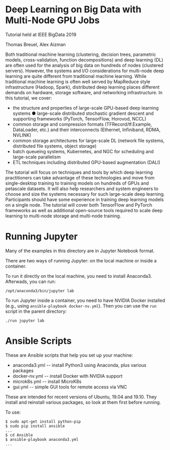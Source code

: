 # Deep Learning on Big Data with Multi-Node GPU Jobs

Tutorial held at IEEE BigData 2019

Thomas Breuel, Alex Aizman

Both traditional machine learning (clustering, decision trees, parametric models, cross-validation, function decompositions) and deep learning (DL) are often used for the analysis of big data on hundreds of nodes (clustered servers). However, the systems and I/O considerations for multi-node deep learning are quite different from traditional machine learning. While traditional machine learning is often well served by MapReduce style infrastructure (Hadoop, Spark), distributed deep learning places different demands on hardware, storage software, and networking infrastructure. In this tutorial, we cover: 

- the structure and properties of large-scale GPU-based deep learning systems ● large-scale distributed stochastic gradient descent and supporting frameworks (PyTorch, TensorFlow, Horovod, NCCL) 
- common storage and compression formats (TFRecord/tf.Example, DataLoader, etc.) and their interconnects (Ethernet, Infiniband, RDMA, NVLINK)
- common storage architectures for large-scale DL (network file systems, distributed file systems, object storage) 
- batch queueing systems, Kubernetes, and NGC for scheduling and large-scale parallelism 
- ETL techniques including distributed GPU-based augmentation (DALI) 

The tutorial will focus on techniques and tools by which deep learning practitioners can take advantage of these technologies and move from single-desktop training to training models on hundreds of GPUs and petascale datasets. It will also help researchers and system engineers to choose and size the systems necessary for such large-scale deep learning. Participants should have some experience in training deep learning models on a single node. The tutorial will cover both TensorFlow and PyTorch frameworks as well as additional open-source tools required to scale deep learning to multi-node storage and multi-node training. 


# Running Jupyter

Many of the examples in this directory are in Jupyter Notebook format.

There are two ways of running Jupyter: on the local machine or inside a container.

To run it directly on the local machine, you need to install Anaconda3.
Afterwads, you can run:

    /opt/anaconda3/bin/jupyter lab

To run Jupyter inside a container, you need to have NVIDIA Docker installed
(e.g., using `ansible-playbook docker-nv.yml`). Then you can use the
`run` script in the parent directory:

    ./run jupyter lab

# Ansible Scripts

These are Ansible scripts that help you set up your machine:

- anaconda3.yml -- install Python3 using Anaconda, plus various packages
- docker-nv.yml -- install Docker with NVIDIA support
- microk8s.yml -- install MicroK8s
- gui.yml -- simple GUI tools for remote access via VNC

These are intended for recent versions of Ubuntu, 19.04 and 19.10. They install
and reinstall various packages, so look at them first before running.

To use:

    $ sudo apt-get install python-pip
    $ sudo pip install ansible
    ...
    $ cd Ansible
    $ ansible-playbook anaconda3.yml
    ...
